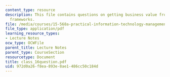 ```yaml
---
content_type: resource
description: This file contains questions on getting business value from IT management
  frameworks.
file: /media/courses/15-568a-practical-information-technology-management-spring-2005/972d0a26f8ea893e8ae1486cc50c184d_class_16question.pdf
file_type: application/pdf
learning_resource_types:
- Lecture Notes
ocw_type: OCWFile
parent_title: Lecture Notes
parent_type: CourseSection
resourcetype: Document
title: class_16question.pdf
uid: 972d0a26-f8ea-893e-8ae1-486cc50c184d
---
```

